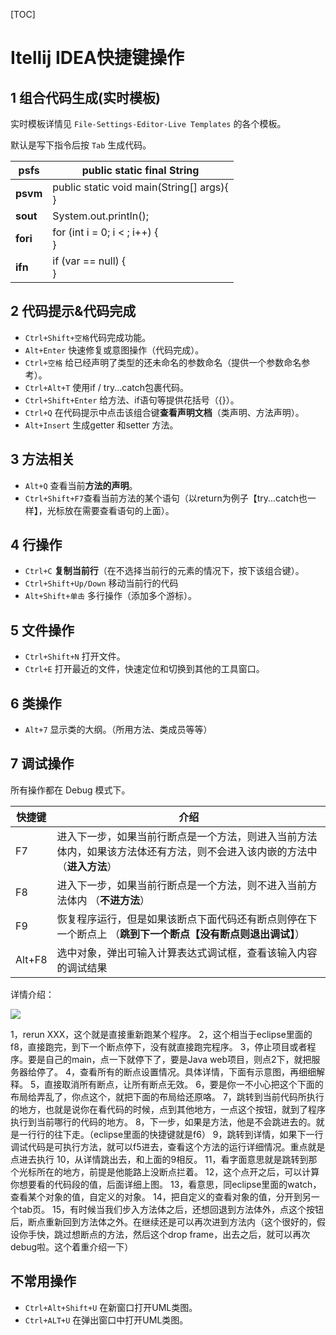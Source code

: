 [TOC]

# Itellij IDEA快捷键操作

## 1 组合代码生成(实时模板)

实时模板详情见 `File-Settings-Editor-Live Templates` 的各个模板。

默认是写下指令后按 `Tab` 生成代码。

| **psfs** | public static final String                       |
| -------- | ------------------------------------------------ |
| **psvm** | public static void main(String[] args){ <br /> } |
| **sout** | System.out.println();                            |
| **fori** | for (int i = 0; i < ; i++) {<br />}              |
| **ifn**  | if (var == null) {<br/>}                         |

## 2 代码提示&代码完成

- `Ctrl+Shift+空格`代码完成功能。
- `Alt+Enter` 快速修复或意图操作（代码完成）。
- `Ctrl+空格` 给已经声明了类型的还未命名的参数命名（提供一个参数命名参考）。
- `Ctrl+Alt+T` 使用if / try...catch包裹代码。
- `Ctrl+Shift+Enter` 给方法、if语句等提供花括号（{}）。
- `Ctrl+Q` 在代码提示中点击该组合键**查看声明文档**（类声明、方法声明）。
- `Alt+Insert` 生成getter 和setter 方法。



## 3 方法相关

- `Alt+Q` 查看当前**方法的声明**。
- `Ctrl+Shift+F7`查看当前方法的某个语句（以return为例子【try...catch也一样】，光标放在需要查看语句的上面）。



## 4 行操作

- `Ctrl+C` **复制当前行**（在不选择当前行的元素的情况下，按下该组合键）。
- `Ctrl+Shift+Up/Down` 移动当前行的代码
- `Alt+Shift+单击` 多行操作（添加多个游标）。



## 5 文件操作

- `Ctrl+Shift+N` 打开文件。
- `Ctrl+E` 打开最近的文件，快速定位和切换到其他的工具窗口。



## 6 类操作

- `Alt+7` 显示类的大纲。（所用方法、类成员等等）



## 7 调试操作

所有操作都在 Debug 模式下。

| 快捷键 | 介绍                                                         |
| ------ | ------------------------------------------------------------ |
| F7     | 进入下一步，如果当前行断点是一个方法，则进入当前方法体内，如果该方法体还有方法，则不会进入该内嵌的方法中 （**进入方法**） |
| F8     | 进入下一步，如果当前行断点是一个方法，则不进入当前方法体内 （**不进方法**） |
| F9     | 恢复程序运行，但是如果该断点下面代码还有断点则停在下一个断点上 （**跳到下一个断点【没有断点则退出调试】**） |
| Alt+F8 | 选中对象，弹出可输入计算表达式调试框，查看该输入内容的调试结果 |

详情介绍：

![](https://img-blog.csdn.net/20170320131146112)

1，rerun XXX，这个就是直接重新跑某个程序。
2，这个相当于eclipse里面的f8，直接跑完，到下一个断点停下，没有就直接跑完程序。
3，停止项目或者程序。要是自己的main，点一下就停下了，要是Java web项目，则点2下，就把服务器给停了。
4，查看所有的断点设置情况。具体详情，下面有示意图，再细细解释。
5，直接取消所有断点，让所有断点无效。
6，要是你一不小心把这个下面的布局给弄乱了，你点这个，就把下面的布局给还原咯。
7，跳转到当前代码所执行的地方，也就是说你在看代码的时候，点到其他地方，一点这个按钮，就到了程序执行到当前哪行的代码的地方。
8，下一步，如果是方法，他是不会跳进去的。就是一行行的往下走。（eclipse里面的快捷键就是f6）
9，跳转到详情，如果下一行调试代码是可执行方法，就可以f5进去，查看这个方法的运行详细情况。重点就是点进去执行
10，从详情跳出去，和上面的9相反。
11，看字面意思就是跳转到那个光标所在的地方，前提是他能路上没断点拦着。
12，这个点开之后，可以计算你想要看的代码段的值，后面详细上图。
13，看意思，同eclipse里面的watch，查看某个对象的值，自定义的对象。
14，把自定义的查看对象的值，分开到另一个tab页。
15，有时候当我们步入方法体之后，还想回退到方法体外，点这个按钮后，断点重新回到方法体之外。在继续还是可以再次进到方法内（这个很好的，假设你手快，跳过想断点的方法，然后这个drop frame，出去之后，就可以再次debug啦。这个着重介绍一下）

## 不常用操作

- `Ctrl+Alt+Shift+U` 在新窗口打开UML类图。
- `Ctrl+ALT+U` 在弹出窗口中打开UML类图。









